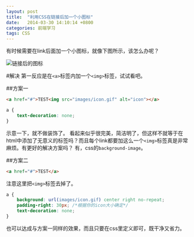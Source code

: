 ```yaml
---
layout: post
title:  "利用CSS在链接后加一个小图标"
date:   2014-03-30 14:10:14 +0800
categories: 前端学习
tags: CSS
---
```

有时候需要在link后面加一个小图标，就像下图所示，该怎么办呢？

![链接后的图标](http://i1266.photobucket.com/albums/jj540/wxt2005/icon-after-link.png)

<!-- more -->

#解决
第一反应是在`<a>`标签内加一个`<img>`标签，试试看吧。

##方案一

```html
<a href="#">TEST<img src="images/icon.gif" alt="icon"></a>
```

```css
a {
    text-decoration: none;
}
```

示意一下，就不做装饰了。
看起来似乎很完美，简洁明了，但这样不就等于在html中添加了无意义的标签吗？而且每个link都要加这么一个`<img>`标签真是非常麻烦。有更好的解决方案吗？
有，css的```background-image```。

##方案二

```html
<a href="#">TEST</a>
```

注意这里把`<img>`标签去掉了。

```css
a {
    background: url(images/icon.gif) center right no-repeat;
    padding-right: 30px; /*根据你的icon大小确定*/
    text-decoration: none;
}
```

也可以达成与方案一同样的效果，而且只要在css里定义即可，既干净又省力。

